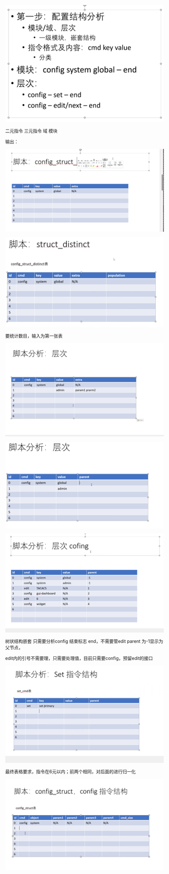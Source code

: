 

![image-20240419194527012](./assets/image-20240419194527012-1713972937889-47-1713973583677-26-1713973703444-48.png)

二元指令 三元指令 域 模块 



输出：



![](./assets/image-20240419195444627-1713972937889-48-1713973703443-41.png)

![image-20240419195802851](./assets/image-20240419195802851-1713972937889-49-1713973703443-42.png)

要统计数目，输入为第一张表



![image-20240419200038988](./assets/image-20240419200038988-1713972937889-50-1713973703443-43.png)

![image-20240419200146609](./assets/image-20240419200146609-1713972937889-51-1713973703443-44.png)

![image-20240419200939863](./assets/image-20240419200939863-1713972937889-52-1713973703444-45.png)

树状结构嵌套 只需要分析config 结束标志 end，不需要管edit parent 为-1显示为父节点，

edit内的引号不需要理，只需要处理值，目前只需要config，预留edit的接口

![image-20240419201150323](./assets/image-20240419201150323-1713972937889-53-1713973703444-46.png)

最终表格要求，指令在6元以内；前两个相同，对后面的进行归一化

![image-20240419202116243](./assets/image-20240419202116243-1713972937890-54-1713973703444-47.png)